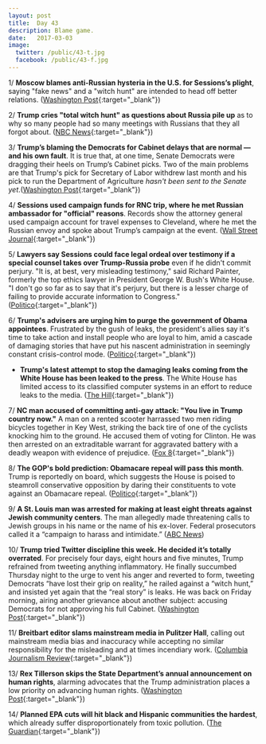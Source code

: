 ```yaml
---
layout: post
title:  Day 43
description: Blame game.
date:   2017-03-03
image:
  twitter: /public/43-t.jpg
  facebook: /public/43-f.jpg
---
```


1/ **Moscow blames anti-Russian hysteria in the U.S. for Sessions’s plight**, saying "fake news" and a "witch hunt" are intended to head off better relations. ([Washington Post](https://www.washingtonpost.com/world/europe/moscow-blames-anti-russian-hysteria-for-sessionss-plight/2017/03/03/081e94e8-0000-11e7-a51a-e16b4bcc6644_story.html){:target="_blank"})

2/ **Trump cries "total witch hunt" as questions about Russia pile up** as to why so many people had so many meetings with Russians that they all forgot about. ([NBC News](http://www.nbcnews.com/politics/first-read/trump-cries-witch-hunt-russia-questions-pile-n728611){:target="_blank"})

3/ **Trump’s blaming the Democrats for Cabinet delays that are normal — and his own fault**. It is true that, at one time, Senate Democrats were dragging their heels on Trump’s Cabinet picks. Two of the main problems are that Trump's pick for Secretary of Labor withdrew last month and his pick to run the Department of Agriculture *hasn't been sent to the Senate yet*.([Washington Post](https://www.washingtonpost.com/news/politics/wp/2017/03/03/trump-is-blaming-the-democrats-for-cabinet-delays-that-are-normal-and-his-own-fault/){:target="_blank"})

4/ **Sessions used campaign funds for RNC trip, where he met Russian ambassador for "official" reasons**. Records show the attorney general used campaign account for travel expenses to Cleveland, where he met the Russian envoy and spoke about Trump’s campaign at the event. ([Wall Street Journal](https://www.wsj.com/articles/jeff-sessions-used-political-funds-for-republican-convention-expenses-1488509301){:target="_blank"})

5/ **Lawyers say Sessions could face legal ordeal over testimony if a special counsel takes over Trump-Russia probe** even if he didn't commit perjury. "It is, at best, very misleading testimony," said Richard Painter, formerly the top ethics lawyer in President George W. Bush's White House. "I don't go so far as to say that it's perjury, but there is a lesser charge of failing to provide accurate information to Congress." ([Politico](http://www.politico.com/story/2017/03/jeff-sessions-legal-outlook-235630){:target="_blank"})

6/ **Trump's advisers are urging him to purge the government of Obama appointees**. Frustrated by the gush of leaks, the president's allies say it's time to take action and install people who are loyal to him, amid a cascade of damaging stories that have put his nascent administration in seemingly constant crisis-control mode. ([Politico](http://www.politico.com/story/2017/03/trump-obama-appointees-advisers-purge-235629){:target="_blank"})

* **Trump's latest attempt to stop the damaging leaks coming from the White House has been leaked to the press**. The White House has limited access to its classified computer systems in an effort to reduce leaks to the media. ([The Hill](http://thehill.com/homenews/administration/322155-trump-teams-push-to-stop-leaks-quickly-leaks-to-press){:target="_blank"})

7/ **NC man accused of committing anti-gay attack: "You live in Trump country now."** A man on a rented scooter harrassed two men riding bicycles together in Key West, striking the back tire of one of the cyclists knocking him to the ground. He accused them of voting for Clinton. He was then arrested on an extraditable warrant for aggravated battery with a deadly weapon with evidence of prejudice. ([Fox 8](http://myfox8.com/2017/03/03/nc-man-accused-of-committing-anti-gay-attack-you-live-in-trump-country-now/){:target="_blank"})

8/ **The GOP's bold prediction: Obamacare repeal will pass this month**. Trump is reportedly on board, which suggests the House is poised to steamroll conservative opposition by daring their constituents to vote against an Obamacare repeal. ([Politico](http://www.politico.com/story/2017/03/house-leaders-obamacare-repeal-pass-month-235623){:target="_blank"})

9/ **A St. Louis man was arrested for making at least eight threats against Jewish community centers**. The man allegedly made threatening calls to Jewish groups in his name or the name of his ex-lover. Federal prosecutors called it a “campaign to harass and intimidate.” ([ABC News](http://abcnews.go.com/US/man-accused-making-threats-jewish-community-centers-arrested/story?id=45884069))

10/ **Trump tried Twitter discipline this week. He decided it’s totally overrated**. For precisely four days, eight hours and five minutes, Trump refrained from tweeting anything inflammatory. He finally succumbed Thursday night to the urge to vent his anger and reverted to form, tweeting Democrats “have lost their grip on reality,” he railed against a “witch hunt,” and insisted yet again that the “real story” is leaks. He was back on Friday morning, airing another grievance about another subject: accusing Democrats for not approving his full Cabinet. ([Washington Post](https://www.washingtonpost.com/news/the-fix/wp/2017/03/03/trump-tried-twitter-discipline-this-week-he-decided-its-totally-overrated/){:target="_blank"})

11/ **Breitbart editor slams mainstream media in Pulitzer Hall**, calling out mainstream media bias and inaccuracy while accepting no similar responsibility for the misleading and at times incendiary work. ([Columbia Journalism Review](http://www.cjr.org/covering_trump/breitbart-editor-columbia-stelter.php){:target="_blank"})

13/ **Rex Tillerson skips the State Department’s annual announcement on human rights**, alarming advocates that the Trump administration places a low priority on advancing human rights. ([Washington Post](https://www.washingtonpost.com/world/national-security/rex-tillerson-skips-state-departments-annual-announcement-on-human-rights-alarming-advocates/2017/03/03/7fbf8584-002d-11e7-8f41-ea6ed597e4ca_story.html){:target="_blank"})

14/ **Planned EPA cuts will hit black and Hispanic communities the hardest**, which already suffer disproportionately from toxic pollution. ([The Guardian](https://www.theguardian.com/environment/2017/mar/03/epa-environment-budget-cuts-pollution-justice-office){:target="_blank"})